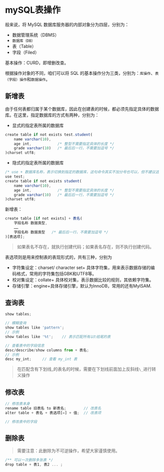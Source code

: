 # mySQL表操作
<!-- toc -->


般来说，将 MySQL 数据库服务器的内部对象分为四层，分别为：

- 数据管理系统（DBMS）
- `数据库（DB）`
- 表（Table）
- 字段（Filed）

基本操作：CURD，即增删改查。

根据操作对象的不同，咱们可以将 SQL 的基本操作分为三类，分别为：`库操作`、`表（字段）操作`和`数据操作`。

## 新增表

由于任何表都归属于某个数据库，因此在创建表的时候，都必须先指定具体的数据库。在这里，指定数据库的方式有两种，分别为：

- 显式的指定表所属的数据库

```js
create table if not exists test.student(
    name varchar(10),
    age int,            /* 整型不需要指定具体的长度 */
    grade varchar(10)   /* 最后后一行，不需要加逗号 */
)charset utf8;
```

- 隐式的指定表所属的数据库

```js
/* use + 数据库名称，表示切换到指定的数据库，这句命令其实不加分号也可以，但不建议这么做 */
use test;               
create table if not exists student(
    name varchar(10),
    age int,            /* 整型不需要指定具体的长度 */
    grade varchar(10)   /* 最后后一行，不需要加逗号 */
)charset utf8;
```

新增表：

```js
create table [if not exists] + 表名(
    字段名称 数据类型,
    ……
    字段名称 数据类型   /* 最后后一行，不需要加逗号 */
)[表选项];
```

> 如果表名不存在，就执行创建代码；如果表名存在，则不执行创建代码。

表选项则是用来控制表的表现形式的，共有三种，分别为

- 字符集设定：charset/ character set+ 具体字符集，用来表示数据存储的编码格式，常用的字符集包括GBK和UTF8等。
- 校对集设定：collate+ 具体校对集，表示数据比较的规则，其依赖字符集。
- 存储引擎：engine+具体存储引擎，默认为InnoDB，常用的还有MyISAM.

## 查询表

```js
show tables;

// 模糊查询
show tables like 'pattern';
// 示例
show tables like '%t';    // 表示匹配所有以t结尾的表

// 查看表中的字段信息
desc/describe/show columns from + 表名;
// 示例
desc my_int;     // 查看 my_int 表
```

> 在匹配含有下划线_的表名的时候，需要在下划线前面加上反斜线`\_`进行转义操作

## 修改表

```js
// 修改表本身
rename table 旧表名 to 新表名;        // 改表名
alter table + 表名 + 表选项[=] + 值;  // 改表项

// 修改表中的字段

```
## 删除表

> 需要注意：此删除为不可逆操作，希望大家谨慎使用。

```js
/** 可以一次删除多张表 */
drop table + 表1, 表2 ... ;   
```
